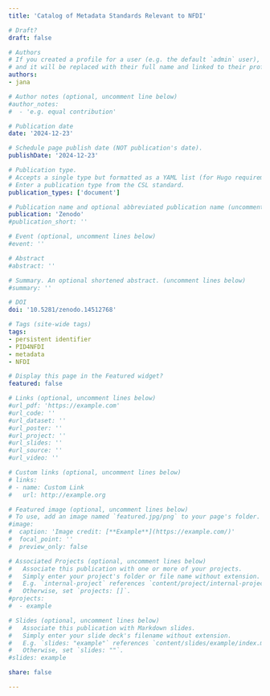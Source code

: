 ```yaml
---
title: 'Catalog of Metadata Standards Relevant to NFDI'

# Draft?
draft: false

# Authors
# If you created a profile for a user (e.g. the default `admin` user), write the username (folder name) here
# and it will be replaced with their full name and linked to their profile.
authors:
- jana

# Author notes (optional, uncomment line below)
#author_notes:
#  - 'e.g. equal contribution'

# Publication date
date: '2024-12-23'

# Schedule page publish date (NOT publication's date).
publishDate: '2024-12-23'

# Publication type.
# Accepts a single type but formatted as a YAML list (for Hugo requirements).
# Enter a publication type from the CSL standard.
publication_types: ['document']

# Publication name and optional abbreviated publication name (uncomment line below).
publication: 'Zenodo'
#publication_short: ''

# Event (optional, uncomment lines below)
#event: ''

# Abstract
#abstract: ''

# Summary. An optional shortened abstract. (uncomment lines below)
#summary: ''

# DOI
doi: '10.5281/zenodo.14512768'

# Tags (site-wide tags)
tags:
- persistent identifier
- PID4NFDI
- metadata
- NFDI

# Display this page in the Featured widget?
featured: false

# Links (optional, uncomment lines below)
#url_pdf: 'https://example.com'
#url_code: ''
#url_dataset: ''
#url_poster: ''
#url_project: ''
#url_slides: ''
#url_source: ''
#url_video: ''

# Custom links (optional, uncomment lines below)
# links:
# - name: Custom Link
#   url: http://example.org

# Featured image (optional, uncomment lines below)
# To use, add an image named `featured.jpg/png` to your page's folder.
#image:
#  caption: 'Image credit: [**Example**](https://example.com/)'
#  focal_point: ''
#  preview_only: false

# Associated Projects (optional, uncomment lines below)
#   Associate this publication with one or more of your projects.
#   Simply enter your project's folder or file name without extension.
#   E.g. `internal-project` references `content/project/internal-project/index.md`.
#   Otherwise, set `projects: []`.
#projects:
#  - example

# Slides (optional, uncomment lines below)
#   Associate this publication with Markdown slides.
#   Simply enter your slide deck's filename without extension.
#   E.g. `slides: "example"` references `content/slides/example/index.md`.
#   Otherwise, set `slides: ""`.
#slides: example

share: false

---
```

